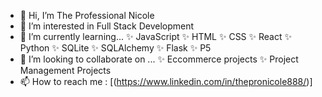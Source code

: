  - 👋 Hi, I’m The Professional Nicole
 - 👀 I’m interested in Full Stack Development
 - 🌱 I’m currently learning...
    ✨ JavaScript
    ✨ HTML
    ✨ CSS
    ✨ React
    ✨ Python
    ✨ SQLite
    ✨ SQLAlchemy
    ✨ Flask
    ✨ P5
- 💞️ I’m looking to collaborate on ...
    ✨ Eccommerce projects
    ✨ Project Management Projects
- 📫 How to reach me : [(https://www.linkedin.com/in/thepronicole888/)]
<!---
thepronicole11/thepronicole11 is a ✨ special ✨ repository because its `README.md` (this file) appears on your GitHub profile.
You can click the Preview link to take a look at your changes.
--->
